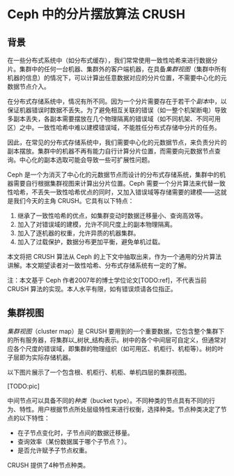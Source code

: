 # Ceph 中的分片摆放算法 CRUSH

## 背景

在一些分布式系统中（如分布式缓存），我们常常使用一致性哈希来进行数据分片。集群中的任何一台机器、集群外的客户端机器，在具备*集群视图*（集群中所有机器的信息）的情况下，可以计算出任意数据对应的分片位置，不需要中心化的元数据节点介入。

在分布式存储系统中，情况有所不同。因为一个分片需要存在于若干个*副本*中，以保证机器错误时数据不丢失。为了避免相互关联的错误（如一整个机架断电）导致多副本丢失，各副本需要摆放在几个物理隔离的错误域（如不同机架、不同可用区）之中。一致性哈希中难以建模错误域，不能胜任分布式存储中分片的任务。

因此，在常见的分布式存储系统中，我们需要中心化的元数据节点，来负责分片的副本摆放。集群中的机器不再有能力自行计算分片位置，而需要向元数据节点查询。中心化的副本选取可能会导致一些可扩展性问题。

Ceph 是一个为消灭了中心化的元数据节点而设计的分布式存储系统，集群中的机器需要自行根据集群视图来计算出分片位置。Ceph 需要一个分片算法来代替一致性哈希，不丢失一致性哈希优点的同时，又加入错误域等存储需要的建模——这就是我们今天的主角 CRUSH。它具有以下特点：

1. 继承了一致性哈希的优点，如集群变动时数据迁移量小、查询高效等。
2. 加入了对错误域的建模，允许不同尺度上的副本物理隔离。
3. 加入了逐机器的权重，允许异质的机器集群。
4. 加入了过载保护，数据分布更加平衡，避免单机过载。

本文将把 CRUSH 算法从 Ceph 的上下文中抽取出来，作为一个通用的分片算法讲解。本文期望读者对一致性哈希、分布式存储系统有一定的了解。

注：本文基于 Ceph 作者2007年的博士学位论文[TODO:ref]，不代表当前 CRUSH 算法的实现。本人水平有限，如有错误烦请各位指正。

## 集群视图

*集群视图*（cluster map）是 CRUSH 要用到的一个重要数据，它包含整个集群下的所有服务器，将集群以_树状_结构表示。树中的各个中间层可自定义，但通常对应各个尺度的错误域，即集群的物理组织（如可用区、机柜行、机柜等）。树的叶子层即为实际存储机器。

以下图片展示了一个包含根、机柜行、机柜、单机四层的集群视图。

[TODO:pic]

中间节点可以具备不同的*种类*（bucket type）。不同种类的节点具有不同的行为、特性。用户根据节点所处层级特性来进行权衡，选择种类。节点种类决定了节点的以下特性：

- 在子节点变化时，子节点间的数据迁移量。
- 查询效率（某份数据属于哪个子节点？）。
- 是否允许赋予子节点权重。

CRUSH 提供了4种节点种类。







